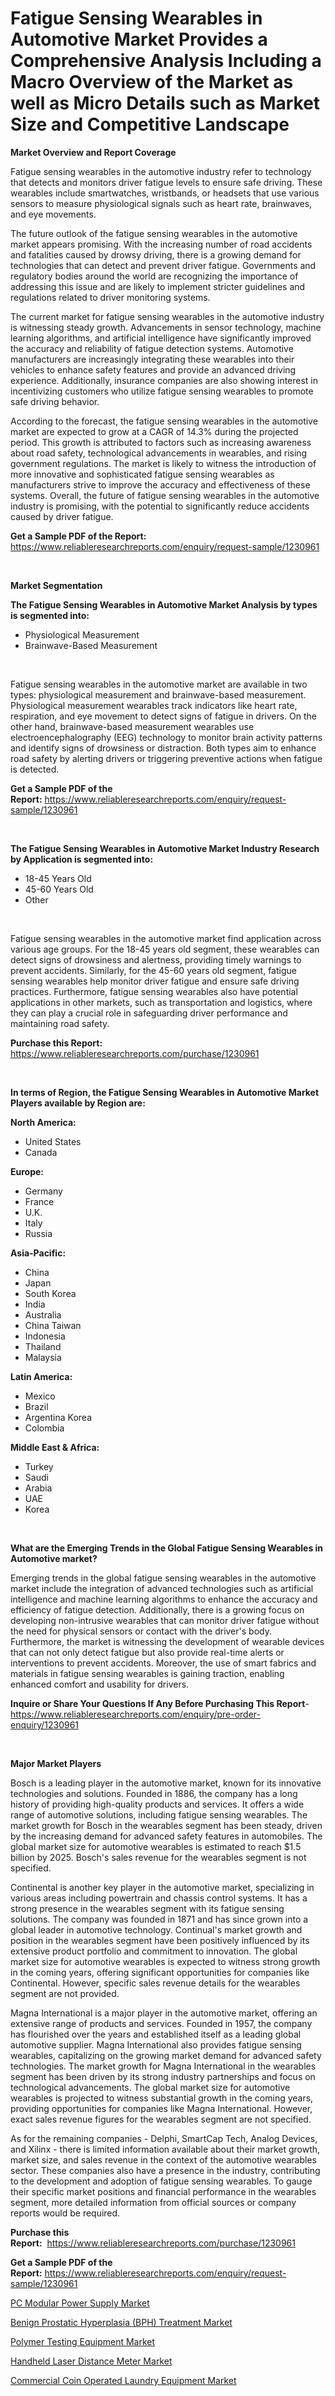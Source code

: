 <p><h1>Fatigue Sensing Wearables in Automotive Market Provides a Comprehensive Analysis Including a Macro Overview of the Market as well as Micro Details such as Market Size and Competitive Landscape</h1></p><p><strong>Market Overview and Report Coverage</strong></p>
<p><p>Fatigue sensing wearables in the automotive industry refer to technology that detects and monitors driver fatigue levels to ensure safe driving. These wearables include smartwatches, wristbands, or headsets that use various sensors to measure physiological signals such as heart rate, brainwaves, and eye movements.</p><p>The future outlook of the fatigue sensing wearables in the automotive market appears promising. With the increasing number of road accidents and fatalities caused by drowsy driving, there is a growing demand for technologies that can detect and prevent driver fatigue. Governments and regulatory bodies around the world are recognizing the importance of addressing this issue and are likely to implement stricter guidelines and regulations related to driver monitoring systems.</p><p>The current market for fatigue sensing wearables in the automotive industry is witnessing steady growth. Advancements in sensor technology, machine learning algorithms, and artificial intelligence have significantly improved the accuracy and reliability of fatigue detection systems. Automotive manufacturers are increasingly integrating these wearables into their vehicles to enhance safety features and provide an advanced driving experience. Additionally, insurance companies are also showing interest in incentivizing customers who utilize fatigue sensing wearables to promote safe driving behavior.</p><p>According to the forecast, the fatigue sensing wearables in the automotive market are expected to grow at a CAGR of 14.3% during the projected period. This growth is attributed to factors such as increasing awareness about road safety, technological advancements in wearables, and rising government regulations. The market is likely to witness the introduction of more innovative and sophisticated fatigue sensing wearables as manufacturers strive to improve the accuracy and effectiveness of these systems. Overall, the future of fatigue sensing wearables in the automotive industry is promising, with the potential to significantly reduce accidents caused by driver fatigue.</p></p>
<p><strong>Get a Sample PDF of the Report:</strong> <a href="https://www.reliableresearchreports.com/enquiry/request-sample/1230961">https://www.reliableresearchreports.com/enquiry/request-sample/1230961</a></p>
<p>&nbsp;</p>
<p><strong>Market Segmentation</strong></p>
<p><strong>The Fatigue Sensing Wearables in Automotive Market Analysis by types is segmented into:</strong></p>
<p><ul><li>Physiological Measurement</li><li>Brainwave-Based Measurement</li></ul></p>
<p>&nbsp;</p>
<p><p>Fatigue sensing wearables in the automotive market are available in two types: physiological measurement and brainwave-based measurement. Physiological measurement wearables track indicators like heart rate, respiration, and eye movement to detect signs of fatigue in drivers. On the other hand, brainwave-based measurement wearables use electroencephalography (EEG) technology to monitor brain activity patterns and identify signs of drowsiness or distraction. Both types aim to enhance road safety by alerting drivers or triggering preventive actions when fatigue is detected.</p></p>
<p><strong>Get a Sample PDF of the Report:</strong>&nbsp;<a href="https://www.reliableresearchreports.com/enquiry/request-sample/1230961">https://www.reliableresearchreports.com/enquiry/request-sample/1230961</a></p>
<p>&nbsp;</p>
<p><strong>The Fatigue Sensing Wearables in Automotive Market Industry Research by Application is segmented into:</strong></p>
<p><ul><li>18-45 Years Old</li><li>45-60 Years Old</li><li>Other</li></ul></p>
<p>&nbsp;</p>
<p><p>Fatigue sensing wearables in the automotive market find application across various age groups. For the 18-45 years old segment, these wearables can detect signs of drowsiness and alertness, providing timely warnings to prevent accidents. Similarly, for the 45-60 years old segment, fatigue sensing wearables help monitor driver fatigue and ensure safe driving practices. Furthermore, fatigue sensing wearables also have potential applications in other markets, such as transportation and logistics, where they can play a crucial role in safeguarding driver performance and maintaining road safety.</p></p>
<p><strong>Purchase this Report:</strong>&nbsp; <a href="https://www.reliableresearchreports.com/purchase/1230961">https://www.reliableresearchreports.com/purchase/1230961</a></p>
<p>&nbsp;</p>
<p><strong>In terms of Region, the Fatigue Sensing Wearables in Automotive Market Players available by Region are:</strong></p>
<p>
    <p> <strong> North America: </strong>
        <ul>
            <li>United States</li>
            <li>Canada</li>
        </ul>
        </p> 
    <p> <strong> Europe: </strong>
        <ul>
            <li>Germany</li>
            <li>France</li>
            <li>U.K.</li>
            <li>Italy</li>
            <li>Russia</li>
        </ul>
        </p> 
    <p> <strong> Asia-Pacific: </strong>
        <ul>
            <li>China</li>
            <li>Japan</li>
            <li>South Korea</li>
            <li>India</li>
            <li>Australia</li>
            <li>China Taiwan</li>
            <li>Indonesia</li>
            <li>Thailand</li>
            <li>Malaysia</li>
        </ul>
        </p> 
    <p> <strong> Latin America: </strong>
        <ul>
            <li>Mexico</li>
            <li>Brazil</li>
            <li>Argentina Korea</li>
            <li>Colombia</li>
        </ul>
        </p> 
    <p> <strong> Middle East & Africa: </strong>
        <ul>
            <li>Turkey</li>
            <li>Saudi</li>
            <li>Arabia</li>
            <li>UAE</li>
            <li>Korea</li>
        </ul>
    </p>
    </p>
<p>&nbsp;</p>
<p><strong>What are the Emerging Trends in the Global Fatigue Sensing Wearables in Automotive market?</strong></p>
<p><p>Emerging trends in the global fatigue sensing wearables in the automotive market include the integration of advanced technologies such as artificial intelligence and machine learning algorithms to enhance the accuracy and efficiency of fatigue detection. Additionally, there is a growing focus on developing non-intrusive wearables that can monitor driver fatigue without the need for physical sensors or contact with the driver's body. Furthermore, the market is witnessing the development of wearable devices that can not only detect fatigue but also provide real-time alerts or interventions to prevent accidents. Moreover, the use of smart fabrics and materials in fatigue sensing wearables is gaining traction, enabling enhanced comfort and usability for drivers.</p></p>
<p><strong>Inquire or Share Your Questions If Any Before Purchasing This Report</strong>- <a href="https://www.reliableresearchreports.com/enquiry/pre-order-enquiry/1230961">https://www.reliableresearchreports.com/enquiry/pre-order-enquiry/1230961</a></p>
<p>&nbsp;</p>
<p><strong>Major Market Players</strong></p>
<p><p>Bosch is a leading player in the automotive market, known for its innovative technologies and solutions. Founded in 1886, the company has a long history of providing high-quality products and services. It offers a wide range of automotive solutions, including fatigue sensing wearables. The market growth for Bosch in the wearables segment has been steady, driven by the increasing demand for advanced safety features in automobiles. The global market size for automotive wearables is estimated to reach $1.5 billion by 2025. Bosch's sales revenue for the wearables segment is not specified.</p><p>Continental is another key player in the automotive market, specializing in various areas including powertrain and chassis control systems. It has a strong presence in the wearables segment with its fatigue sensing solutions. The company was founded in 1871 and has since grown into a global leader in automotive technology. Continual's market growth and position in the wearables segment have been positively influenced by its extensive product portfolio and commitment to innovation. The global market size for automotive wearables is expected to witness strong growth in the coming years, offering significant opportunities for companies like Continental. However, specific sales revenue details for the wearables segment are not provided.</p><p>Magna International is a major player in the automotive market, offering an extensive range of products and services. Founded in 1957, the company has flourished over the years and established itself as a leading global automotive supplier. Magna International also provides fatigue sensing wearables, capitalizing on the growing market demand for advanced safety technologies. The market growth for Magna International in the wearables segment has been driven by its strong industry partnerships and focus on technological advancements. The global market size for automotive wearables is projected to witness substantial growth in the coming years, providing opportunities for companies like Magna International. However, exact sales revenue figures for the wearables segment are not specified.</p><p>As for the remaining companies - Delphi, SmartCap Tech, Analog Devices, and Xilinx - there is limited information available about their market growth, market size, and sales revenue in the context of the automotive wearables sector. These companies also have a presence in the industry, contributing to the development and adoption of fatigue sensing wearables. To gauge their specific market positions and financial performance in the wearables segment, more detailed information from official sources or company reports would be required.</p></p>
<p><strong>Purchase this Report:</strong>&nbsp;&nbsp;<a href="https://www.reliableresearchreports.com/purchase/1230961">https://www.reliableresearchreports.com/purchase/1230961</a></p>
<p></p>
<p><strong>Get a Sample PDF of the Report:</strong>&nbsp;<a href="https://www.reliableresearchreports.com/enquiry/request-sample/1230961">https://www.reliableresearchreports.com/enquiry/request-sample/1230961</a></p>
<p><p><a href="https://medium.com/@loririce03/pc-modular-power-supply-market-insights-into-market-cagr-market-trends-and-growth-strategies-90c54e03fe93">PC Modular Power Supply Market</a></p><p><a href="https://www.linkedin.com/pulse/benign-prostatic-hyperplasia-bph-treatment-market-challenges-3jege/">Benign Prostatic Hyperplasia (BPH) Treatment Market</a></p><p><a href="https://www.linkedin.com/pulse/polymer-testing-equipment-market-challenges-opportunities-ofxbe/">Polymer Testing Equipment Market</a></p><p><a href="https://www.linkedin.com/pulse/handheld-laser-distance-meter-market-challenges-opportunities-n7z6e/">Handheld Laser Distance Meter Market</a></p><p><a href="https://medium.com/@markuspagac/commercial-coin-operated-laundry-equipment-market-furnishes-information-on-market-share-market-090a3910ef23">Commercial Coin Operated Laundry Equipment Market</a></p></p>